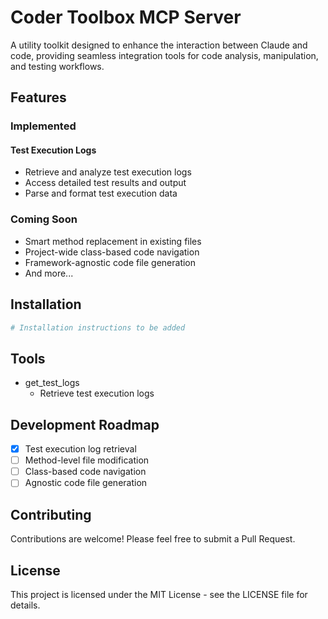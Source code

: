 # Coder Toolbox MCP Server

A utility toolkit designed to enhance the interaction between Claude and code, providing seamless integration tools for
code analysis, manipulation, and testing workflows.

## Features

### Implemented

#### Test Execution Logs

- Retrieve and analyze test execution logs
- Access detailed test results and output
- Parse and format test execution data

### Coming Soon

- Smart method replacement in existing files
- Project-wide class-based code navigation
- Framework-agnostic code file generation
- And more...

## Installation

```bash
# Installation instructions to be added
```

## Tools

- get_test_logs
    - Retrieve test execution logs

## Development Roadmap

- [x] Test execution log retrieval
- [ ] Method-level file modification
- [ ] Class-based code navigation
- [ ] Agnostic code file generation

## Contributing

Contributions are welcome! Please feel free to submit a Pull Request.

## License

This project is licensed under the MIT License - see the LICENSE file for details.
